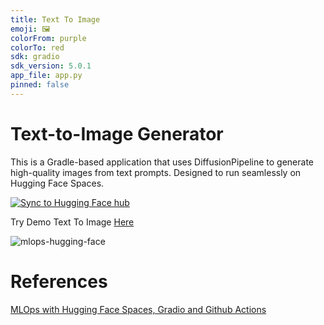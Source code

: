 ```yaml
---
title: Text To Image
emoji: 🖼
colorFrom: purple
colorTo: red
sdk: gradio
sdk_version: 5.0.1
app_file: app.py
pinned: false
---
```


# Text-to-Image Generator
This is a Gradle-based application that uses DiffusionPipeline to generate high-quality images from text prompts. Designed to run seamlessly on Hugging Face Spaces.


[![Sync to Hugging Face hub](https://github.com/wilbur1240/huggingface-text-to-image/actions/workflows/main.yml/badge.svg)](https://github.com/wilbur1240/huggingface-text-to-image/actions/workflows/main.yml)


Try Demo Text To Image [Here](https://huggingface.co/spaces/Wilbur1240/text-to-image)


![mlops-hugging-face](https://user-images.githubusercontent.com/58792/170845235-7f00d61c-ea36-4d28-82d0-3a9b8c0f1769.png)

# References
[MLOps with Hugging Face Spaces, Gradio and Github Actions](https://github.com/nogibjj/hugging-face)